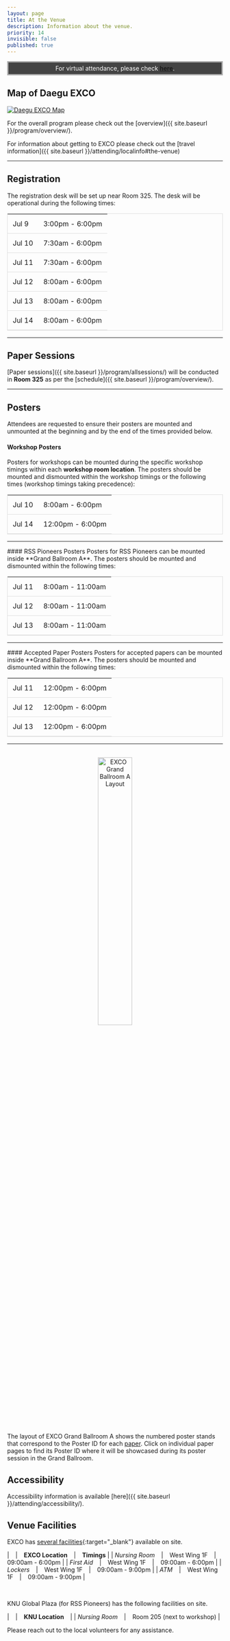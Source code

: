 ```yaml
---
layout: page
title: At the Venue
description: Information about the venue.
priority: 14
invisible: false
published: true
---
```


<style>
#myTable {
  border-collapse: collapse;
  width: 100%;
  border: 1px solid #ddd;
}

#myTable th, #myTable td {
  text-align: left;
  padding: 12px;
}

#myTable tr {
  border-bottom: 1px solid #ddd;
}

#myTable tr.header, #myTable tr:hover {
  background-color: #f1f1f1;
}
</style>


<div width="100%" style="border: solid #aaa 3px; background:#444; padding: 5px; color: white; text-align: center;">
 For virtual attendance, please check <b><a href="{{ site.baseurl }}/attending/virtual/">here</a></b>.
</div>


## Map of Daegu EXCO

<div class="venue-map">
  <a href="{{ site.baseurl }}/images/RSS-EXCO-banner.jpg">
     <img src="{{ site.baseurl }}/images/RSS-EXCO.jpg"
     alt="Daegu EXCO Map">
  </a>
</div>

For the overall program please check out the [overview]({{ site.baseurl }}/program/overview/).

For information about getting to EXCO please check out the [travel information]({{ site.baseurl }}/attending/localinfo#the-venue)

<hr>

## Registration

The registration desk will be set up near Room 325. The desk will be operational during the following times:


<table id="myTable">
<tr><td>Jul 9</td>  <td> 3:00pm - 6:00pm</td></tr>
<tr><td>Jul 10</td>  <td> 7:30am - 6:00pm</td></tr>
<tr><td>Jul 11</td>  <td> 7:30am - 6:00pm</td></tr>
<tr><td>Jul 12</td>  <td> 8:00am - 6:00pm</td></tr>
<tr><td>Jul 13</td>  <td> 8:00am - 6:00pm</td></tr>
<tr><td>Jul 14</td>  <td> 8:00am - 6:00pm</td></tr>
</table>


<hr>

## Paper Sessions

[Paper sessions]({{ site.baseurl }}/program/allsessions/) will be conducted in **Room 325** as per the [schedule]({{ site.baseurl }}/program/overview/).

<hr>



## Posters
Attendees are requested to ensure their posters are mounted and unmounted at the beginning and by the end of the times provided below.

#### Workshop Posters
Posters for workshops can be mounted during the specific workshop timings within each **workshop room location**. The posters should be mounted and dismounted within the workshop timings or the following times (workshop timings taking precedence):

<table id="myTable">
<tr><td>Jul 10</td>  <td> 8:00am - 6:00pm</td> </tr>
<tr><td>Jul 14</td>  <td> 12:00pm - 6:00pm</td> </tr>
</table>
<hr>
#### RSS Pioneers Posters
Posters for RSS Pioneers can be mounted inside **Grand Ballroom A**. The posters should be mounted and dismounted within the following times:


<table id="myTable">
<tr><td>Jul 11</td>  <td> 8:00am - 11:00am</td> </tr>
<tr><td>Jul 12</td>  <td> 8:00am - 11:00am</td> </tr>
<tr><td>Jul 13</td>  <td> 8:00am - 11:00am</td> </tr>
</table>
<hr>
#### Accepted Paper Posters
Posters for accepted papers can be mounted inside **Grand Ballroom A**. The posters should be mounted and dismounted within the following times:


<table id="myTable">
<tr><td>Jul 11</td>  <td> 12:00pm - 6:00pm</td> </tr>
<tr><td>Jul 12</td>  <td> 12:00pm - 6:00pm</td> </tr>
<tr><td>Jul 13</td>  <td> 12:00pm - 6:00pm</td> </tr>
</table>
<hr>
<br>
<center>
  <a href="{{ site.baseurl }}/images/RSS-2023_GB-A.png">
     <img src="{{ site.baseurl }}/images/RSS-2023_GB-A.png" style="width: 40%;"
     alt="EXCO Grand Ballroom A Layout">
  </a>
</center>

The layout of EXCO Grand Ballroom A shows the numbered poster stands that correspond to the Poster ID for each <a href="{{ site.baseurl }}/program/papers/">paper</a>. Click on individual paper pages to find its Poster ID where it will be showcased during its poster session in the Grand Ballroom. 


## Accessibility
Accessibility information is available [here]({{ site.baseurl }}/attending/accessibility/).

## Venue Facilities
EXCO has [several facilities](https://www.exco.co.kr/eng/facility/sub05.html){:target="_blank"} available on site.

|   &ensp; | &ensp; **EXCO Location** &ensp; | &ensp; **Timings** |
| *Nursing Room* &ensp; | &ensp; West Wing 1F &ensp; | &ensp; 09:00am - 6:00pm |
| *First Aid* &ensp; | &ensp; West Wing 1F &ensp; | &ensp; 09:00am - 6:00pm |
| *Lockers* &ensp; | &ensp; West Wing 1F &ensp; | &ensp; 09:00am - 9:00pm |
| *ATM* &ensp; | &ensp; West Wing 1F &ensp; | &ensp; 09:00am - 9:00pm |


<br>

KNU Global Plaza (for RSS Pioneers) has the following facilities on site.

|   &ensp; | &ensp; **KNU Location** &ensp; |
| *Nursing Room* &ensp; | &ensp; Room 205 (next to workshop) |


Please reach out to the local volunteers for any assistance.